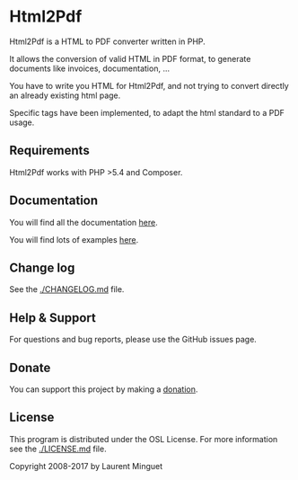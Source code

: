 # Html2Pdf

Html2Pdf is a HTML to PDF converter written in PHP.

It allows the conversion of valid HTML in PDF format, to generate documents like invoices, documentation, ...

You have to write you HTML for Html2Pdf, and not trying to convert directly an already existing html page.

Specific tags have been implemented, to adapt the html standard to a PDF usage.

## Requirements

Html2Pdf works with PHP >5.4 and Composer.

## Documentation

You will find all the documentation [here](./doc/).

You will find lots of examples [here](./examples/).

## Change log

See the [./CHANGELOG.md](./CHANGELOG.md) file.

## Help & Support

For questions and bug reports, please use the GitHub issues page.

## Donate

You can support this project by making a [donation](http://html2pdf.fr/en/donate).

## License

This program is distributed under the OSL License. For more information see the [./LICENSE.md](./LICENSE.md) file.

Copyright 2008-2017 by Laurent Minguet

